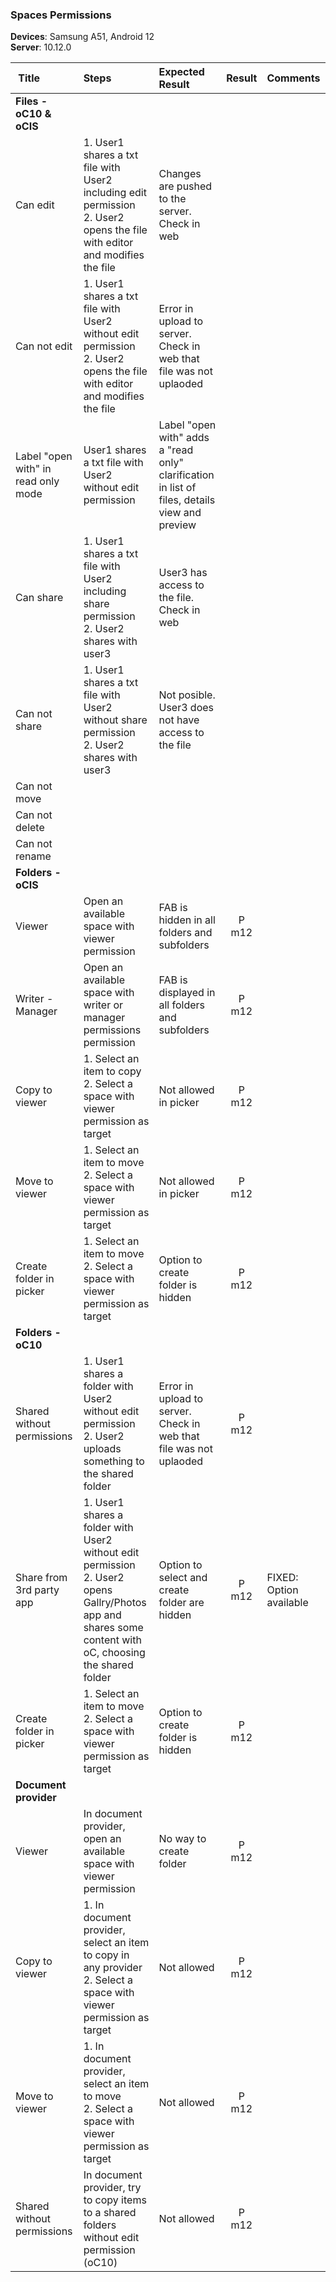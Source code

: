 ### Spaces Permissions


**Devices**: Samsung A51, Android 12<br>
**Server**: 10.12.0


| Title | Steps     | Expected Result | Result | Comments |
| :---- | :-------- | :-------------- | :----: | :------- |
|**Files - oC10 & oCIS**||||
| Can edit |  1. User1 shares a txt file with User2 including edit permission<br>2. User2 opens the file with editor and modifies the file  | Changes are pushed to the server. Check in web | 
| Can not edit |  1. User1 shares a txt file with User2 without edit permission<br>2. User2 opens the file with editor and modifies the file  |  Error in upload to server. Check in web that file was not uplaoded|  |
| Label "open with" in read only mode | User1 shares a txt file with User2 without edit permission | Label "open with" adds a "read only" clarification in list of files, details view and preview | 
| Can share |  1. User1 shares a txt file with User2 including share permission<br>2. User2 shares with user3  | User3 has access to the file. Check in web | 
| Can not share |  1. User1 shares a txt file with User2 without share permission<br>2. User2 shares with user3 | Not posible. User3 does not have access to the file | 
| Can not move |   |  | 
| Can not delete |   | | 
| Can not rename |   |  | 
|**Folders - oCIS**||||
| Viewer |  Open an available space with viewer permission| FAB is hidden in all folders and subfolders | P m12 | |
| Writer - Manager | Open an available space with writer or manager permissions permission| FAB is displayed in all folders and subfolders |  P m12 | |
| Copy to viewer | 1. Select an item to copy<br>2. Select a space with viewer permission as target | Not allowed in picker |  P m12 | |
| Move to viewer | 1. Select an item to move<br>2. Select a space with viewer permission as target | Not allowed in picker |  P m12 | |
| Create folder in picker | 1. Select an item to move<br>2. Select a space with viewer permission as target | Option to create folder is hidden |  P m12 | |
|**Folders - oC10**||||
| Shared without permissions | 1. User1 shares a folder with User2 without edit permission<br>2. User2 uploads something to the shared folder | Error in upload to server. Check in web that file was not uplaoded |  P m12 | |
| Share from 3rd party app | 1. User1 shares a folder with User2 without edit permission <br>2. User2 opens Gallry/Photos app and shares some content with oC, choosing the shared folder | Option to select and create folder are hidden | P m12 | FIXED: Option available|
| Create folder in picker | 1. Select an item to move<br>2. Select a space with viewer permission as target | Option to create folder is hidden |  P m12 | |
|**Document provider**||||
| Viewer | In document provider, open an available space with viewer permission| No way to create folder| P m12 | |
| Copy to viewer | 1. In document provider, select an item to copy in any provider<br>2. Select a space with viewer permission as target | Not allowed | P m12 | |
| Move to viewer | 1. In document provider, select an item to move<br>2. Select a space with viewer permission as target | Not allowed  | P m12 | |
| Shared without permissions | In document provider, try to copy items to a shared folders without edit permission (oC10) | Not allowed  | P m12 | |